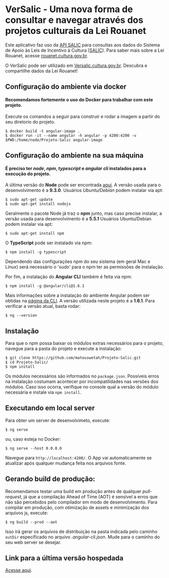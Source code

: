 # VerSalic - Uma nova forma de consultar e navegar através dos projetos culturais da Lei Rouanet

Este aplicativo faz uso da [API SALIC](http://api.salic.cultura.gov.br/) para consultas aos dados do Sistema de Apoio às Leis de Incentivo à Cultura ([SALIC](http://salic.cultura.gov.br)). Para saber mais sobre a Lei Rouanet, acesse [rouanet.cultura.gov.br](http://rouanet.cultura.gov.br).

O VerSalic pode ser utilizado em [Versalic.cultura.gov.br](http://versalic.cultura.gov.br). Descubra e compartilhe dados da Lei Rouanet!

## Configuração do ambiente via docker
#### Recomendamos fortemente o uso do Docker para trabalhar com este projeto. 
Execute os comandos a seguir para construir e rodar a imagem a partir do seu diretorio do projeto.

```
$ docker build -t angular-image .
$ docker run -it --name angular -h angular -p 4200:4200 -v $PWD:/home/node/Projeto-Salic angular-image
```

## Configuração do ambiente na sua máquina
#### É preciso ter _node_, _npm_, _typescript_ e _angular cli_ instalados para a execução do projeto.

A última versão do **Node** pode ser encontrada [aqui](https://nodejs.org/en/). A versão usada para o desenvolvimento é a **9.3.0**. 
Usuários _Ubuntu/Debian_ podem instalar via apt:

```
$ sudo apt-get update
$ sudo apt-get install nodejs
```
Geralmente o pacote Node já traz o **npm** junto, mas caso precise instalar, a versão usada para desenvolvimento é a **5.5.1**
Usuários Ubuntu/Debian podem instalar via apt:

```
$ sudo apt-get install npm
```

O **TypeScript** pode ser instalado via npm:

```
$ npm install -g typescript
```

Dependendo das configurações npm do seu sistema (em geral Mac e Linux) será necessário o '_sudo_' para o npm ter as permissões de instalação.

Por fim, a instalação do **Angular CLI** também é feita via npm:

```
$ npm install -g @angular/cli@1.6.1
```

Mais informações sobre a instalação do ambiente Angular podem ser obtidas na [página da CLI](https://github.com/angular/angular-cli). A versão utilizada neste projeto é a **1.6.1**. Para verificar a versão atual, basta rodar:

```
$ ng --version
```

## Instalação
Para que o npm possa baixar os módulos extras necessários para o projeto, navegue para a pasta do projeto e execute a instalação:
```
$ git clone https://github.com/mateuswetah/Projeto-Salic.git
$ cd Projeto-Salic/
$ npm install
```
Os módulos necessários são informados no `package.json`. Possíveis erros na instalação costumam acontecer por incompatilidades nas versões dos módulos. Caso isso ocorra, verifique no console qual a versão do módulo necessária e instale via `npm install`.

## Executando em local server
Para obter um server de desenvolvimeto, execute:
```
$ ng serve
```
ou, caso esteja no Docker:

```
$ ng serve --host 0.0.0.0
``` 
Navegue para `http://localhost:4200/`. O App vai automaticamente se atualizar após qualquer mudança feita nos arquivos fonte.

## Gerando build de produção:
Recomendamos testar uma build em produção antes de qualquer _pull-request_, já que a compilação Ahead of Time (AOT) é sensível a erros que não são percebidos pelo compilador em modo de desenvolvimento. Para compilar em produção, com otimização de assets e minimização dos arquivos js, execute:
```
$ ng build --prod --aot
```

Isso irá gerar os arquivos de distribuição na pasta indicada pelo caminho `outDir` especificado no arquivo _.angular-cli.json_. Mude para o caminho do seu web server se desejar. 

## Link para a última versão hospedada
[Acesse aqui](http://hmg.app.api.salic.cultura.gov.br/). 

